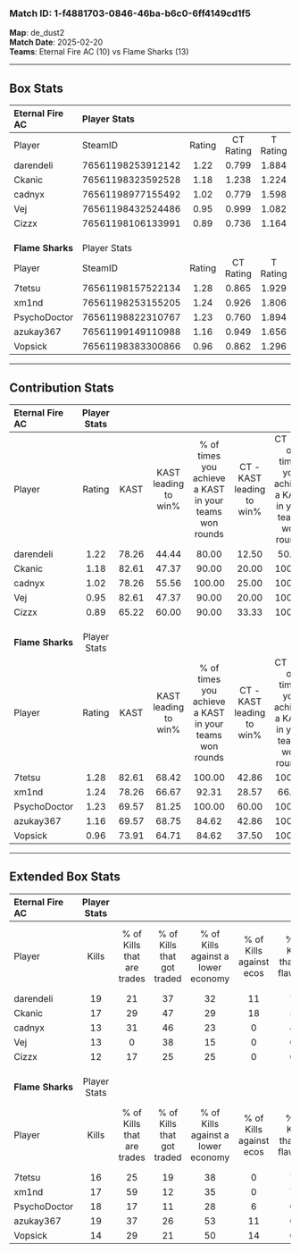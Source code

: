### Match ID: 1-f4881703-0846-46ba-b6c0-6ff4149cd1f5  
**Map**: de_dust2  
**Match Date**: 2025-02-20  
**Teams**: Eternal Fire AC (10) vs Flame Sharks (13)  

---  

## Box Stats  

| **Eternal Fire AC** | Player Stats      |        |           |          |       |      |       |         |        |      |     |
| :- | :- | :-: | :-: | :-: | :-: | :-: | :-: | :-: | :-: | :-: | :-: |
| Player              | SteamID           | Rating | CT Rating | T Rating | KAST  | ADR  | Kills | Assists | Deaths | K/D  | HS% |
| darendeli           | 76561198253912142 |  1.22  |   0.799   |  1.884   | 78.26 | 92.7 |  19   |    5    |   19   | 1.00 | 42  |
| Ckanic              | 76561198323592528 |  1.18  |   1.238   |  1.224   | 82.61 | 84.8 |  17   |    5    |   18   | 0.94 | 70  |
| cadnyx              | 76561198977155492 |  1.02  |   0.779   |  1.598   | 78.26 | 72.0 |  13   |    3    |   15   | 0.87 | 61  |
| Vej                 | 76561198432524486 |  0.95  |   0.999   |  1.082   | 82.61 | 54.0 |  13   |    3    |   17   | 0.76 | 30  |
| Cizzx               | 76561198106133991 |  0.89  |   0.736   |  1.164   | 65.22 | 73.1 |  12   |    9    |   16   | 0.75 | 83  |
|                     |                   |        |           |          |       |      |       |         |        |      |     |
|                     |                   |        |           |          |       |      |       |         |        |      |     |
|                     |                   |        |           |          |       |      |       |         |        |      |     |
| **Flame Sharks**    | Player Stats      |        |           |          |       |      |       |         |        |      |     |
| Player              | SteamID           | Rating | CT Rating | T Rating | KAST  | ADR  | Kills | Assists | Deaths | K/D  | HS% |
| 7tetsu              | 76561198157522134 |  1.28  |   0.865   |  1.929   | 82.61 | 85.7 |  16   |    9    |   13   | 1.23 | 56  |
| xm1nd               | 76561198253155205 |  1.24  |   0.926   |  1.806   | 78.26 | 80.3 |  17   |    9    |   14   | 1.21 | 41  |
| PsychoDoctor        | 76561198822310767 |  1.23  |   0.760   |  1.894   | 69.57 | 88.8 |  18   |    6    |   14   | 1.29 | 38  |
| azukay367           | 76561199149110988 |  1.16  |   0.949   |  1.656   | 69.57 | 75.0 |  19   |    6    |   17   | 1.12 | 52  |
| Vopsick             | 76561198383300866 |  0.96  |   0.862   |  1.296   | 73.91 | 66.4 |  14   |    4    |   17   | 0.82 | 57  |
---  

## Contribution Stats  

| **Eternal Fire AC** | Player Stats |       |                      |                                                        |                           |                                                             |                          |                                                            |
| :- | :-: | :-: | :-: | :-: | :-: | :-: | :-: | :-: |
| Player              |    Rating    | KAST  | KAST leading to win% | % of times you achieve a KAST in your teams won rounds | CT - KAST leading to win% | CT - % of times you achieve a KAST in your teams won rounds | T - KAST leading to win% | T - % of times you achieve a KAST in your teams won rounds |
| darendeli           |     1.22     | 78.26 |        44.44         |                         80.00                          |           12.50           |                            50.00                            |          70.00           |                           87.50                            |
| Ckanic              |     1.18     | 82.61 |        47.37         |                         90.00                          |           20.00           |                           100.00                            |          77.78           |                           87.50                            |
| cadnyx              |     1.02     | 78.26 |        55.56         |                         100.00                         |           25.00           |                           100.00                            |          80.00           |                           100.00                           |
| Vej                 |     0.95     | 82.61 |        47.37         |                         90.00                          |           20.00           |                           100.00                            |          77.78           |                           87.50                            |
| Cizzx               |     0.89     | 65.22 |        60.00         |                         90.00                          |           33.33           |                           100.00                            |          77.78           |                           87.50                            |
|                     |              |       |                      |                                                        |                           |                                                             |                          |                                                            |
|                     |              |       |                      |                                                        |                           |                                                             |                          |                                                            |
|                     |              |       |                      |                                                        |                           |                                                             |                          |                                                            |
| **Flame Sharks**    | Player Stats |       |                      |                                                        |                           |                                                             |                          |                                                            |
| Player              |    Rating    | KAST  | KAST leading to win% | % of times you achieve a KAST in your teams won rounds | CT - KAST leading to win% | CT - % of times you achieve a KAST in your teams won rounds | T - KAST leading to win% | T - % of times you achieve a KAST in your teams won rounds |
| 7tetsu              |     1.28     | 82.61 |        68.42         |                         100.00                         |           42.86           |                           100.00                            |          83.33           |                           100.00                           |
| xm1nd               |     1.24     | 78.26 |        66.67         |                         92.31                          |           28.57           |                            66.67                            |          90.91           |                           100.00                           |
| PsychoDoctor        |     1.23     | 69.57 |        81.25         |                         100.00                         |           60.00           |                           100.00                            |          90.91           |                           100.00                           |
| azukay367           |     1.16     | 69.57 |        68.75         |                         84.62                          |           42.86           |                           100.00                            |          88.89           |                           80.00                            |
| Vopsick             |     0.96     | 73.91 |        64.71         |                         84.62                          |           37.50           |                           100.00                            |          88.89           |                           80.00                            |
---  

## Extended Box Stats  

| **Eternal Fire AC** | Player Stats |                            |                            |                                    |                         |                              |                                 |        |                             |                                     |                          |                               |                            |
| :- | :-: | :-: | :-: | :-: | :-: | :-: | :-: | :-: | :-: | :-: | :-: | :-: | :-: |
| Player              |    Kills     | % of Kills that are trades | % of Kills that got traded | % of Kills against a lower economy | % of Kills against ecos | % of Kills that are flawless | % of Kills that are close duels | Deaths | % of Deaths that get traded | % of Deaths against a lower economy | % of Deaths against ecos | % of Deaths that are flawless | % of Deaths that are close |
| darendeli           |      19      |             21             |             37             |                 32                 |           11            |              74              |                0                |   19   |             21              |                 11                  |            0             |              47               |             16             |
| Ckanic              |      17      |             29             |             47             |                 29                 |           18            |              59              |                6                |   18   |             11              |                 11                  |            0             |              72               |             6              |
| cadnyx              |      13      |             31             |             46             |                 23                 |            0            |              46              |                8                |   15   |             20              |                 13                  |            0             |              60               |             13             |
| Vej                 |      13      |             0              |             38             |                 15                 |            0            |              62              |               15                |   17   |             24              |                 12                  |            0             |              88               |             12             |
| Cizzx               |      12      |             17             |             25             |                 25                 |            0            |              67              |                8                |   16   |             13              |                  6                  |            0             |              75               |             6              |
|                     |              |                            |                            |                                    |                         |                              |                                 |        |                             |                                     |                          |                               |                            |
|                     |              |                            |                            |                                    |                         |                              |                                 |        |                             |                                     |                          |                               |                            |
|                     |              |                            |                            |                                    |                         |                              |                                 |        |                             |                                     |                          |                               |                            |
| **Flame Sharks**    | Player Stats |                            |                            |                                    |                         |                              |                                 |        |                             |                                     |                          |                               |                            |
| Player              |    Kills     | % of Kills that are trades | % of Kills that got traded | % of Kills against a lower economy | % of Kills against ecos | % of Kills that are flawless | % of Kills that are close duels | Deaths | % of Deaths that get traded | % of Deaths against a lower economy | % of Deaths against ecos | % of Deaths that are flawless | % of Deaths that are close |
| 7tetsu              |      16      |             25             |             19             |                 38                 |            0            |              75              |                6                |   13   |             46              |                 23                  |            0             |              54               |             8              |
| xm1nd               |      17      |             59             |             12             |                 35                 |            0            |              71              |               12                |   14   |             43              |                 14                  |            0             |              43               |             7              |
| PsychoDoctor        |      18      |             17             |             11             |                 28                 |            6            |              61              |               22                |   14   |             36              |                 36                  |            7             |              50               |             0              |
| azukay367           |      19      |             37             |             26             |                 53                 |           11            |              68              |               11                |   17   |             41              |                 24                  |            0             |              71               |             12             |
| Vopsick             |      14      |             29             |             21             |                 50                 |           14            |              64              |                0                |   17   |             29              |                 24                  |            0             |              76               |             6              |
